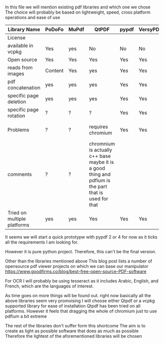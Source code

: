 
In this file we will mention existing pdf libraries and which one we chose
The choice will probably be based on lightweight, speed, cross platform operations 
and ease of use


 | Library Name  			| PoDoFo | MuPdf | QtPDF       		  | pypdf | VersyPDF| Cairo  | libharu |
 | ------------- 			| -------|-----  |----   			  | ----  |----     |----    |----     |
 | License                  |        |       |                    |       |         |LGPL/MPL|         |      
 | available in vcpkg       | Yes    | yes   | No                 | No    | No      |yes     | yes     |
 | Open source   			| Yes    | Yes   | Yes   			  | Yes   | Yes     | yes    | yes     |
 | reads from images     	| Content| Yes   |yes    			  | Yes   | Yes     | yes    |         | 
 | pdf concatenation    	|  yes   |  yes  |  yes    			  | Yes   | Yes     | no     |         |
 | specific page deletion   |  yes   |  yes  |  yes    			  | Yes   | Yes     | no     |         |               
 | specific page rotation   |  ?     |  ?    |  ?    		      | Yes   | Yes     | no    
 | Problems				    |  ?     |  ?    |  requires chromium | Yes   | Yes     | it does not natively read pdfs
 | comments                 |  ?     |  ?    | chromnium is actually c++ base maybe it is a good thing and pdfium is the part that is used for that |      |       | Yes |
 |Tried on multiple platforms|yes      | yes   | Yes                                              | Yes   | Yes |


It seems we will start a quick prototypw with pypdf 2 or 4 for now as it ticks all the requirements I am looking for.

However it is pure python project.  Therefore, this can't be the final version.

Other than the libraries mentioned above This blog post lists a number of opensource pdf viewer projects on which we can base our manipulator https://www.goodfirms.co/blog/best-free-open-source-PDF-software

For OCR I will probably be using tesseract as it includes Arabic, English, and French, which are the languages of interest.

As time goes on more things will be found out. right now basically all the above libraries seem very promoising I will choose either Qtpdf 
or a vcpkg supported library for ease of installation Qtpdf has been tried on all platforms. However it feels that dragging the whole of chromium just to use pdfium a bit extreme 

The rest of the libraries don't suffer form this shortcome The aim is to create as light as possible software that does as much as possible
Therefore the lightest of the aforementioned libraries will be chosen
